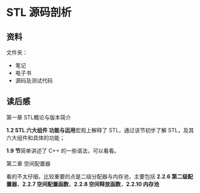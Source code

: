 # STL 源码剖析

## 资料

文件夹：

- 笔记
- 电子书
- 源码及测试代码





## 读后感

第一章 STL概论与版本简介

**1.2 STL 六大组件 功能与运用**宏观上解释了 STL，通过该节初步了解 STL，及其六大组件和具体的功能；

**1.9 节**简单讲述了 C++ 的一些语法，可以看看。



第二章 空间配置器

看的不太仔细，比较重要的点是二级分配器与内存池，主要包括 **2.2.6 第二级配置器**，**2.2.7 空间配置函数**，**2.2.8 空间释放函数**，**2.2.10 内存池**



